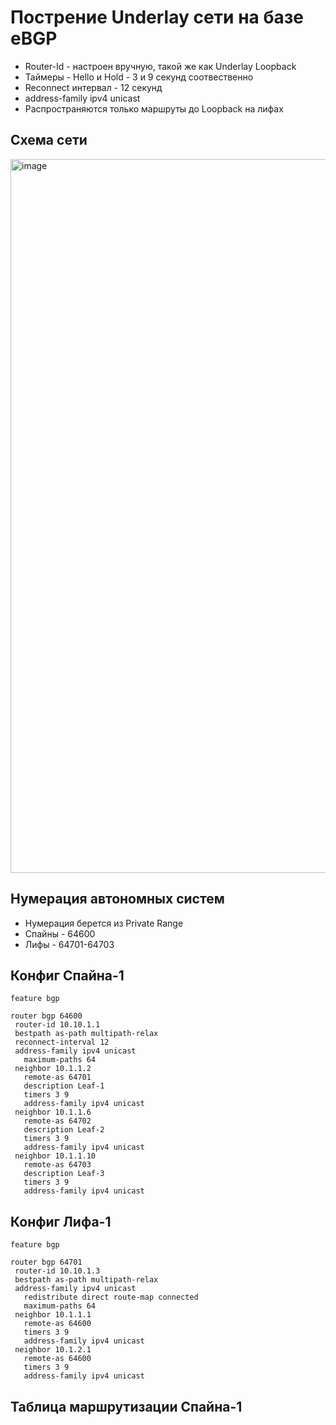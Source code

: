 # Пострение Underlay сети на базе eBGP
 - Router-Id - настроен вручную, такой же как Underlay Loopback
 - Таймеры - Hello и Hold - 3 и 9 секунд соотвественно
 - Reconnect интервал - 12 секунд
 - address-family ipv4 unicast
 - Распространяются только маршруты до Loopback на лифах

## Схема сети
<img width="1142" alt="image" src="https://user-images.githubusercontent.com/116812447/207006848-f7a1c966-b143-4f34-abc3-816545c7e882.png">

## Нумерация автономных систем
- Нумерация берется из Private Range
- Спайны - 64600
- Лифы - 64701-64703

 ## Конфиг Спайна-1
 ```
feature bgp

router bgp 64600
  router-id 10.10.1.1
  bestpath as-path multipath-relax
  reconnect-interval 12
  address-family ipv4 unicast
    maximum-paths 64
  neighbor 10.1.1.2
    remote-as 64701
    description Leaf-1
    timers 3 9
    address-family ipv4 unicast
  neighbor 10.1.1.6
    remote-as 64702
    description Leaf-2
    timers 3 9
    address-family ipv4 unicast
  neighbor 10.1.1.10
    remote-as 64703
    description Leaf-3
    timers 3 9
    address-family ipv4 unicast
 ```
 
 ## Конфиг Лифа-1
 ```
feature bgp

router bgp 64701
  router-id 10.10.1.3
  bestpath as-path multipath-relax
  address-family ipv4 unicast
    redistribute direct route-map connected
    maximum-paths 64
  neighbor 10.1.1.1
    remote-as 64600
    timers 3 9
    address-family ipv4 unicast
  neighbor 10.1.2.1
    remote-as 64600
    timers 3 9
    address-family ipv4 unicast
 ```
 
 ## Таблица маршрутизации Спайна-1
 ```
 ```
 
 

